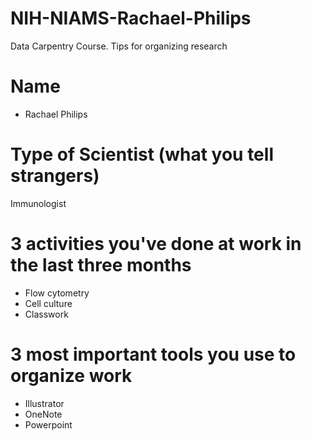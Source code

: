 # NIH-NIAMS-Rachael-Philips
Data Carpentry Course.  Tips for organizing research

# Name
- Rachael Philips
# Type of Scientist (what you tell strangers)
Immunologist
# 3 activities you've done at work in the last three months
- Flow cytometry
- Cell culture
- Classwork
# 3 most important tools you use to organize work
- Illustrator
- OneNote
- Powerpoint
